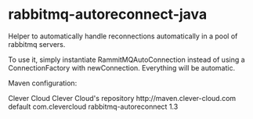 rabbitmq-autoreconnect-java
===========================

Helper to automatically handle reconnections automatically in a pool of rabbitmq servers.

To use it, simply instantiate RammitMQAutoConnection instead of using a ConnectionFactory with newConnection.
Everything will be automatic.

Maven configuration:

<repository>
    <id>Clever Cloud</id>
    <name>Clever Cloud's repository</name>
    <url>http://maven.clever-cloud.com</url>
    <layout>default</layout>
</repository>

<dependency>
    <groupId>com.clevercloud</groupId>
    <artifactId>rabbitmq-autoreconnect</artifactId>
    <version>1.3</version>
</dependency>

